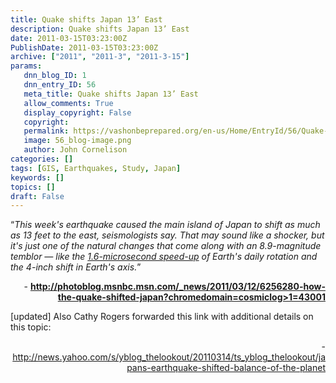 ```yaml
---
title: Quake shifts Japan 13’ East
description: Quake shifts Japan 13’ East
date: 2011-03-15T03:23:00Z
PublishDate: 2011-03-15T03:23:00Z
archive: ["2011", "2011-3", "2011-3-15"]
params:
   dnn_blog_ID: 1
   dnn_entry_ID: 56
   meta_title: Quake shifts Japan 13’ East
   allow_comments: True
   display_copyright: False
   copyright: 
   permalink: https://vashonbeprepared.org/en-us/Home/EntryId/56/Quake-shifts-Japan-13-rsquo-East
   image: 56_blog-image.png
   author: John Cornelison
categories: []
tags: [GIS, Earthquakes, Study, Japan]
keywords: []
topics: []
draft: False
---
```


<p>“<em>This week's earthquake caused the main island of Japan to shift as much as 13 feet to the east, seismologists say. That may sound like a shocker, but it's just one of the natural changes that come along with an 8.9-magnitude temblor — like the </em><a href="http://www.msnbc.msn.com/id/42037792/ns/technology_and_science-science/"><em>1.6-microsecond speed-up</em></a><em> of Earth's daily rotation and the 4-inch shift in Earth's axis.</em>”</p>
<p align="right">- <a href="http://photoblog.msnbc.msn.com/_news/2011/03/12/6256280-how-the-quake-shifted-japan?chromedomain=cosmiclog&amp;GT1=43001"><b>http://photoblog.msnbc.msn.com/_news/2011/03/12/6256280-how-the-quake-shifted-japan?chromedomain=cosmiclog&gt;1=43001</b></a></p>
<p style="text-align: left">[updated] Also Cathy Rogers forwarded this link with additional details on this topic:</p>
<p align="right">- <a target="_blank" href="http://news.yahoo.com/s/yblog_thelookout/20110314/ts_yblog_thelookout/japans-earthquake-shifted-balance-of-the-planet">http://news.yahoo.com/s/yblog_thelookout/20110314/ts_yblog_thelookout/japans-earthquake-shifted-balance-of-the-planet</a></p>
